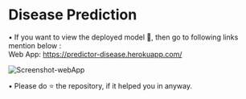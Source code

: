 # Disease Prediction

• If you want to view the deployed model 👻, then go to following links mention below :<br>
  Web App: https://predictor-disease.herokuapp.com/
  
  ![Screenshot-webApp](https://user-images.githubusercontent.com/62810976/87635651-0a7be880-c75d-11ea-969d-c09a3e1512f0.png)


• Please do ⭐ the repository, if it helped you in anyway.
